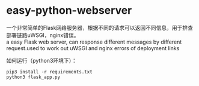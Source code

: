 # easy-python-webserver
一个非常简单的Flask网络服务器，根据不同的请求可以返回不同信息，用于排查部署链路uWSGI，nginx错误。  
a easy Flask web server, can response different messages by different request.used to work out uWSGI and nginx errors of deployment links   

如何运行（python3环境下）：
```
pip3 install -r requirements.txt
python3 flask_app.py
```


